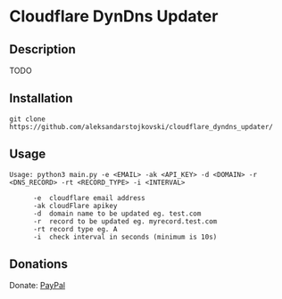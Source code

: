 # Cloudflare DynDns Updater

## Description
TODO

## Installation

```
git clone https://github.com/aleksandarstojkovski/cloudflare_dyndns_updater/
```

## Usage

```
Usage: python3 main.py -e <EMAIL> -ak <API_KEY> -d <DOMAIN> -r <DNS_RECORD> -rt <RECORD_TYPE> -i <INTERVAL>

      -e  cloudflare email address
      -ak cloudFlare apikey
      -d  domain name to be updated eg. test.com
      -r  record to be updated eg. myrecord.test.com
      -rt record type eg. A
      -i  check interval in seconds (minimum is 10s)
```

## Donations

Donate: <a href="https://www.paypal.com/cgi-bin/webscr?cmd=_s-xclick&hosted_button_id=QF3RUSYRD5XBE&source=url">PayPal</a>
